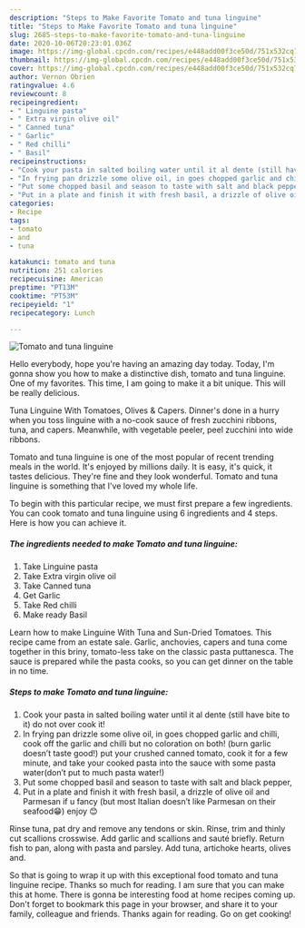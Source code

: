 ```yaml
---
description: "Steps to Make Favorite Tomato and tuna linguine"
title: "Steps to Make Favorite Tomato and tuna linguine"
slug: 2685-steps-to-make-favorite-tomato-and-tuna-linguine
date: 2020-10-06T20:23:01.036Z
image: https://img-global.cpcdn.com/recipes/e448add00f3ce50d/751x532cq70/tomato-and-tuna-linguine-recipe-main-photo.jpg
thumbnail: https://img-global.cpcdn.com/recipes/e448add00f3ce50d/751x532cq70/tomato-and-tuna-linguine-recipe-main-photo.jpg
cover: https://img-global.cpcdn.com/recipes/e448add00f3ce50d/751x532cq70/tomato-and-tuna-linguine-recipe-main-photo.jpg
author: Vernon Obrien
ratingvalue: 4.6
reviewcount: 8
recipeingredient:
- " Linguine pasta"
- " Extra virgin olive oil"
- " Canned tuna"
- " Garlic"
- " Red chilli"
- " Basil"
recipeinstructions:
- "Cook your pasta in salted boiling water until it al dente (still have bite to it) do not over cook it!"
- "In frying pan drizzle some olive oil, in goes chopped garlic and chilli, cook off the garlic and chilli but no coloration on both! (burn garlic doesn’t taste good!) put your crushed canned tomato, cook it for a few minute, and take your cooked pasta into the sauce with some pasta water(don’t put to much pasta water!)"
- "Put some chopped basil and season to taste with salt and black pepper,"
- "Put in a plate and finish it with fresh basil, a drizzle of olive oil and Parmesan if u fancy (but most Italian doesn’t like Parmesan on their seafood😁) enjoy 😊"
categories:
- Recipe
tags:
- tomato
- and
- tuna

katakunci: tomato and tuna 
nutrition: 251 calories
recipecuisine: American
preptime: "PT13M"
cooktime: "PT53M"
recipeyield: "1"
recipecategory: Lunch

---
```



![Tomato and tuna linguine](https://img-global.cpcdn.com/recipes/e448add00f3ce50d/751x532cq70/tomato-and-tuna-linguine-recipe-main-photo.jpg)

Hello everybody, hope you're having an amazing day today. Today, I'm gonna show you how to make a distinctive dish, tomato and tuna linguine. One of my favorites. This time, I am going to make it a bit unique. This will be really delicious.

Tuna Linguine With Tomatoes, Olives &amp; Capers. Dinner&#39;s done in a hurry when you toss linguine with a no-cook sauce of fresh zucchini ribbons, tuna, and capers. Meanwhile, with vegetable peeler, peel zucchini into wide ribbons.

Tomato and tuna linguine is one of the most popular of recent trending meals in the world. It's enjoyed by millions daily. It is easy, it's quick, it tastes delicious. They're fine and they look wonderful. Tomato and tuna linguine is something that I've loved my whole life.


To begin with this particular recipe, we must first prepare a few ingredients. You can cook tomato and tuna linguine using 6 ingredients and 4 steps. Here is how you can achieve it.

<!--inarticleads1-->

##### The ingredients needed to make Tomato and tuna linguine:

1. Take  Linguine pasta
1. Take  Extra virgin olive oil
1. Take  Canned tuna
1. Get  Garlic
1. Take  Red chilli
1. Make ready  Basil


Learn how to make Linguine With Tuna and Sun-Dried Tomatoes. This recipe came from an estate sale. Garlic, anchovies, capers and tuna come together in this briny, tomato-less take on the classic pasta puttanesca. The sauce is prepared while the pasta cooks, so you can get dinner on the table in no time. 

<!--inarticleads2-->

##### Steps to make Tomato and tuna linguine:

1. Cook your pasta in salted boiling water until it al dente (still have bite to it) do not over cook it!
1. In frying pan drizzle some olive oil, in goes chopped garlic and chilli, cook off the garlic and chilli but no coloration on both! (burn garlic doesn’t taste good!) put your crushed canned tomato, cook it for a few minute, and take your cooked pasta into the sauce with some pasta water(don’t put to much pasta water!)
1. Put some chopped basil and season to taste with salt and black pepper,
1. Put in a plate and finish it with fresh basil, a drizzle of olive oil and Parmesan if u fancy (but most Italian doesn’t like Parmesan on their seafood😁) enjoy 😊


Rinse tuna, pat dry and remove any tendons or skin. Rinse, trim and thinly cut scallions crosswise. Add garlic and scallions and sauté briefly. Return fish to pan, along with pasta and parsley. Add tuna, artichoke hearts, olives and. 

So that is going to wrap it up with this exceptional food tomato and tuna linguine recipe. Thanks so much for reading. I am sure that you can make this at home. There is gonna be interesting food at home recipes coming up. Don't forget to bookmark this page in your browser, and share it to your family, colleague and friends. Thanks again for reading. Go on get cooking!
